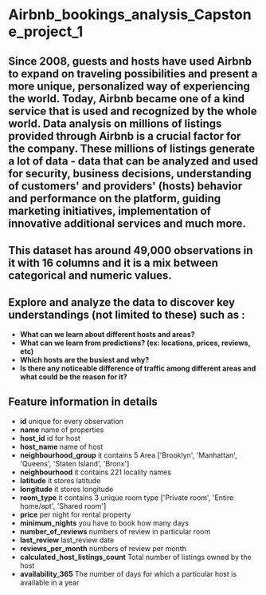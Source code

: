# Airbnb_bookings_analysis_Capstone_project_1



## <b> Since 2008, guests and hosts have used Airbnb to expand on traveling possibilities and present a more unique, personalized way of experiencing the world. Today, Airbnb became one of a kind service that is used and recognized by the whole world. Data analysis on millions of listings provided through Airbnb is a crucial factor for the company. These millions of listings generate a lot of data - data that can be analyzed and used for security, business decisions, understanding of customers' and providers' (hosts) behavior and performance on the platform, guiding marketing initiatives, implementation of innovative additional services and much more. </b>

## <b>This dataset has around 49,000 observations in it with 16 columns and it is a mix between categorical and numeric values. </b>

## <b> Explore and analyze the data to discover key understandings (not limited to these) such as : 
* What can we learn about different hosts and areas?
* What can we learn from predictions? (ex: locations, prices, reviews, etc)
* Which hosts are the busiest and why?
* Is there any noticeable difference of traffic among different areas and what could be the reason for it? </b>




## <b>Feature information in details</b>

*  **id**  unique for every observation
* **name** name of properties
* **host_id** id for host
* **host_name** name of host
* **neighbourhood_group** it contains 5 Area ['Brooklyn', 'Manhattan', 'Queens', 'Staten Island', 'Bronx']
* **neighbourhood** it contains 221 locality names
* **latitude** it stores latitude
* **longitude** it stores longitude
* **room_type** it contains 3 unique room type ['Private room', 'Entire home/apt', 'Shared room']
* **price**  per night for rental property
* **minimum_nights** you have to book how many days
* **number_of_reviews** numbers of review in particular room
* **last_review** last_review date
* **reviews_per_month**  numbers of review per month
* **calculated_host_listings_count** Total number of listings owned by the host
* **availability_365** The number of days for which a particular host is available in a year


